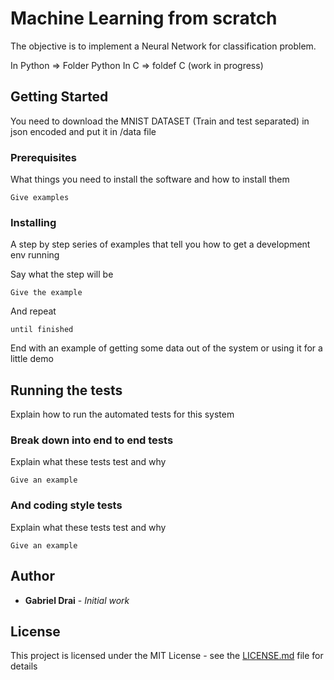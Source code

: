 # Machine Learning from scratch

The objective is to implement a Neural Network for classification problem.

In Python => Folder Python
In C      => foldef C (work in progress)

## Getting Started

You need to download the MNIST DATASET (Train and test separated) in json encoded and put it in /data file

### Prerequisites

What things you need to install the software and how to install them

```
Give examples
```

### Installing

A step by step series of examples that tell you how to get a development env running

Say what the step will be

```
Give the example
```

And repeat

```
until finished
```

End with an example of getting some data out of the system or using it for a little demo

## Running the tests

Explain how to run the automated tests for this system

### Break down into end to end tests

Explain what these tests test and why

```
Give an example
```

### And coding style tests

Explain what these tests test and why

```
Give an example
```

## Author

* **Gabriel Drai** - *Initial work* 

## License

This project is licensed under the MIT License - see the [LICENSE.md](LICENSE.md) file for details
